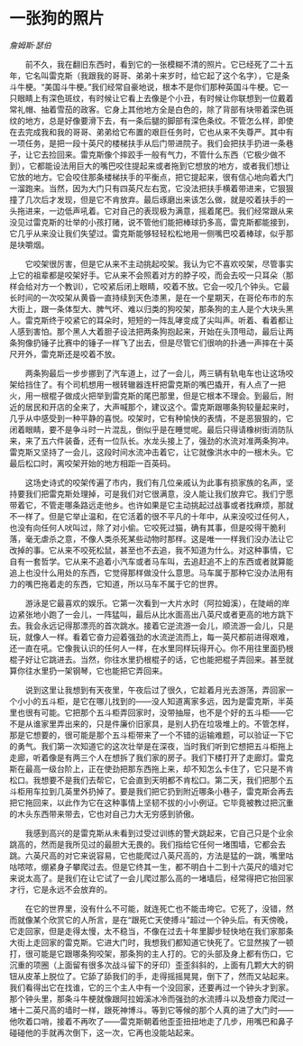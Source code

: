 # 一张狗的照片

*詹姆斯·瑟伯*

　　前不久，我在翻旧东西时，看到它的一张模糊不清的照片。它已经死了二十五年，它名叫雷克斯（我跟我的哥哥、弟弟十来岁时，给它起了这个名字），它是条斗牛梗。“美国斗牛梗。”我们经常自豪地说，根本不是你们那种英国斗牛梗。它一只眼睛上有深色斑纹，有时候让它看上去像是个小丑，有时候让你联想到一位戴着常礼帽、抽着雪茄的政客。它身上其他地方全是白色的，除了背部有块带着深色斑纹的地方，总是好像要滑下去，有一条后腿的脚部有深色条纹。不管怎么样，即使在去完成我和我的哥哥、弟弟给它布置的艰巨任务时，它也从来不失尊严。其中有一项任务，是把一段十英尺的楼梯扶手从后门带进院子。我们会把扶手扔进一条巷子，让它去捡回来。雷克斯像个摔跤手一般有气力，不管什么东西（它极少做不到），它都能设法用巨大的嘴巴咬住提起来或者拖到它想放的地方，或者我们想让它放的地方。它会咬住那条楼梯扶手的平衡点，把它提起来，很有信心地向着大门一溜跑来。当然，因为大门只有四英尺左右宽，它没法把扶手横着带进来，它狠狠撞了几次后才发现，但是它不肯放弃。最后琢磨出来该怎么做，就是咬着扶手的一头拖进来，一边低声吼着。它对自己的表现极为满意，摇着尾巴。我们经常跟从来没见过雷克斯的壮举的小孩打赌，说不管他们能把棒球扔多高，雷克斯都能接到，它几乎从来没让我们失望过。雷克斯能够轻轻松松地用一侧嘴巴咬着棒球，似乎那是块嚼烟。

　　它咬架很厉害，但是它从来不主动挑起咬架。我认为它不喜欢咬架，尽管事实上它的祖辈都是咬架好手。它从来不会照着对方的脖子咬，而会去咬一只耳朵（那样会给对方一个教训），它咬紧后闭上眼睛，咬着不放。它会一咬几个钟头。它最长时间的一次咬架从黄昏一直持续到天色漆黑，是在一个星期天，在哥伦布市的东大街上，跟一条体型大、脾气坏、难以归类的狗咬架，那条狗的主人是个大块头黑人。雷克斯终于咬紧它的耳朵时，短短的一阵乱哮变成了尖叫声。听着、看着都让人感到害怕。那个黑人大着胆子设法把两条狗抱起来，开始在头顶甩动，最后让两条狗像扔锤子比赛中的锤子一样飞了出去，但是尽管它们很响的扑通一声摔在十英尺开外，雷克斯还是咬着不放。

　　两条狗最后一步步挪到了汽车道上，过了一会儿，两三辆有轨电车也让这场咬架给挡住了。有个司机想用一根转辙器连杆把雷克斯的嘴巴撬开，有人点了一把火，用一根棍子做成火把举到雷克斯的尾巴那里，但是它根本不理会。到最后，附近的居民和开店的全来了，大声喊那个，建议这个。雷克斯跟哪条狗较量起来时，几乎从中感受到一种平静的喜悦。咬架时，它有种愉快的表情，不是恶狠狠的，它闭着眼睛，要不是争斗时一片混乱，倒似乎是在睡觉呢。最后只得请橡树街消防队来，来了五六件装备，还有一位队长。水龙头接上了，强劲的水流对准两条狗冲。雷克斯又坚持了一会儿，这段时间水流冲击着它，让它就像洪水中的一根木头。它最后松口时，离咬架开始的地方相距一百英码。

　　这场史诗式的咬架传遍了市内，我们有几位亲戚认为此事有损家族的名声，坚持要我们把雷克斯处理掉，可是我们对它很满意，没人能让我们放弃它。我们宁愿带着它，不管走哪条路远走他乡。也许如果是它主动挑起过战事或者找麻烦，那就不一样了。但是它举止温和，在它活着的很不平凡的十年中，从来没咬过任何人，也没有向任何人吠叫过，除了对小偷。它咬死过猫，确有其事，但是咬得干脆利落，毫无虐杀之意，不像人类杀死某些动物时那样。这是唯一一样我们没办法让它改掉的事。它从来不咬死松鼠，甚至也不去追，我不知道为什么。对这种事情，它自有一套哲学。它从来不追着小汽车或者马车叫，去追赶追不上的东西或者就算能追上也没什么用处的东西，它觉得那样做没什么意思。马车属于那种它没办法用有力的嘴巴拖着走的东西，它知道，所以马车不属于它的世界。

　　游泳是它最喜欢的娱乐。它第一次看到一大片水时（阿拉姆溪），在陡峭的岸边紧张地小跑了一会儿，一阵猛叫，最后从比水面高出八英尺或者更高的地方跳下去。我会永远记得那漂亮的首次跳水。接着它逆流游一会儿，顺流游一会儿，只是玩，就像人一样。看着它奋力迎着强劲的水流逆流而上，每一英尺都前进得艰难，还一直在吼。它像我认识的任何人一样，在水里同样玩得开心。你不用往里面扔根棍子好让它跳进去。当然，你往水里扔根棍子的话，它也能把棍子弄回来。甚至就算你往水里扔一架钢琴，它也能把它弄回来。

　　说到这里让我想到有天夜里，午夜后过了很久，它趁着月光去游荡，弄回家一个小小的五斗柜，是它在哪儿找到的——没人知道离家多远，因为是雷克斯，半英里也很有可能。它把那个五斗柜弄回家时，没带抽屉，也不是个好的五斗柜——它不是从谁家里弄出来的，只是件廉价旧家具，是别人扔在垃圾堆上的。不管怎样，那是它想要的，很可能是那个五斗柜带来了一个不错的运输难题，可以验证一下它的勇气。我们第一次知道它的这次壮举是在深夜，当时我们听到它想把五斗柜拖上走廊，听着像是有两三个人在想拆了我们家的房子。我们下楼打开了走廊灯。雷克斯在最高一级台阶上，正在使劲把那东西拖上来，却不知怎么卡住了，它只是不肯松口。我想要不是我们去帮它，它会直到天明都不肯松口。第二天，我们把那个五斗柜用车拉到几英里外扔掉了。要是我们把它扔到附近哪条小巷子，雷克斯会再去把它拖回来，以此作为它在这种事情上坚韧不拔的小小例证。它毕竟被教过把沉重的木头东西带来带去，它也对自己力大无穷感到骄傲。

　　我感到高兴的是雷克斯从未看到过受过训练的警犬跳起来，它自己只是个业余跳高的，然而是我所见过的最胆大无畏的。我们指给它任何一堵围墙，它都会去跳。六英尺高的对它来说容易，它也能爬过八英尺高的，方法是猛的一跳，嘴里咕咕哝哝，绷紧身子攀爬过去。但是它终其一生，都不明白十二到十六英尺的墙对它来说太高了。是我们在让它试了一会儿爬过那么高的一堵墙后，经常得把它抬回家才行，它是永远不会放弃的。

　　在它的世界里，没有什么不可能，就连死亡也不能击垮它。它死了，没错，然而就像某个欣赏它的人所言，是在“跟死亡天使搏斗”超过一个钟头后。有天傍晚，它走回家，但是走得太慢，太不稳当，不像在过去十年里脚步轻快地在我们家那条大街上走回家的雷克斯。它进大门时，我想我们都知道它快死了。它显然挨了一顿打，很可能是它跟哪条狗咬架，那条狗的主人打的。它的头部及身上都有伤口，它沉重的项圈（上面留有很多次战斗留下的牙印）歪歪斜斜的，上面有几颗大大的铜钮从皮革上脱位了。它舔了舔我们的手，走得摇摇晃晃，倒下了，然而又站起来。我们看得出它在找谁，它的三个主人中有一个没回家，还要再过一个钟头才到家。那个钟头里，那条斗牛梗就像跟阿拉姆溪冰冷而强劲的水流搏斗以及想奋力爬过一堵十二英尺高的墙时一样，跟死神博斗。等到它等候的那个人真的进了大门时——他吹着口哨，接着不再吹了——雷克斯朝着他歪歪扭扭地走了几步，用嘴巴和鼻子碰碰他的手就再次倒下，这一次，它再也没能站起来。